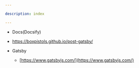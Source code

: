 ```yaml
---

description: index

---
```


- Docs(Docsify)
 -  https://boxpistols.github.io/post-gatsby/   


- Gatsby
  - [https://www.gatsbyjs.com/](https://www.gatsbyjs.com/) <a id="how-to-use-gatsby-cli"></a>


